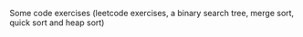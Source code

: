 Some code exercises (leetcode exercises, a binary search tree, merge sort, quick sort and heap sort)
